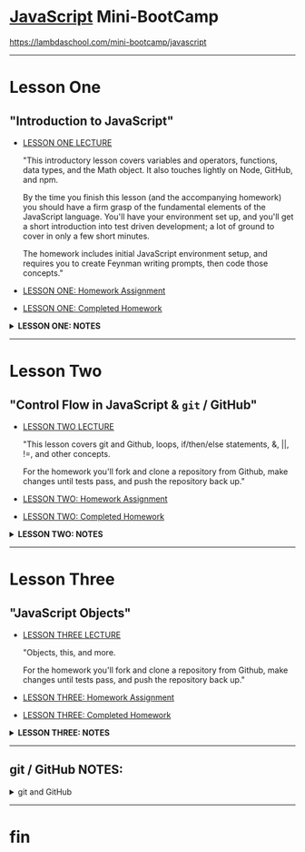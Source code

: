 # [JavaScript](https://www.javascript.com) Mini-BootCamp

https://lambdaschool.com/mini-bootcamp/javascript

***

# Lesson One
## "Introduction to JavaScript"
- [LESSON ONE LECTURE](https://youtu.be/fjjebMXE-P8)

   "This introductory lesson covers variables and operators, functions, data types, and the Math object. It also touches lightly on Node, GitHub, and npm.

   By the time you finish this lesson (and the accompanying homework) you should have a firm grasp of the fundamental elements of the JavaScript language. You'll have your environment set up, and you'll get a short introduction into test driven development; a lot of ground to cover in only a few short minutes.

   The homework includes initial JavaScript environment setup, and requires you to create Feynman writing prompts, then code those concepts."

- [LESSON ONE: Homework Assignment](https://github.com/SunJieMing/js-minicamp-homework-1)
- [LESSON ONE: Completed Homework](https://github.com/mixelpixel/JavaScript-mini-bootcamp/tree/master/js-minicamp-homework-1-master)

<details><summary><b>LESSON ONE: NOTES</b></summary><p>

### LESSON ONE LECTURE NOTES

- To exit the node interactive shell, type `.exit` or send EOL with ctrl+d, or ctrl+c twice.

- [@07min](https://youtu.be/fjjebMXE-P8?t=7m) Lecture starts
- [@8m20s](https://youtu.be/fjjebMXE-P8?t=8m20s) download node from [nodejs.org](https://nodejs.org)
- [@09min](https://youtu.be/fjjebMXE-P8?t=9) command line basics
- [@11min](https://youtu.be/fjjebMXE-P8?t=11) JS declaring variables with "var" keyword & using console.log() for printing to screen/stdout.

JS is not "strongly Typed" - var works for eVARy data type (as opposed to C where each variable is declared along with its data type.)

```js
var variable_name   = 'something'; // strings
var favorite_number = 15;          // integers
var likesPizza      = true;        // Boolean
var age             = 30;
var age             = age + 10;    // arithmetic + - / *
var remainder       = 20 % 7       // % modular arithmetic returns the remainder

console.log(variable_name);
console.log(favorite_number);
console.log(likesPizza);
console.log(age);
console.log(remainder):

etc...
```

- [@26min](https://youtu.be/fjjebMXE-P8?t=26) Concatenation

```js
var firstName = 'Ben';
var lastName = 'Nelson';
var fullName = firstName + ' ' + lastName;

console.log(fullName);
```

- [@28m20s](https://youtu.be/fjjebMXE-P8?t=28m20s) Global Objects, methods and properties, e.g. the "Math" object with methods: powers, round, ceil, floor, etc.

```js
var twoCubed = Math.pow(2, 3);

console.log(twoCubed);
```
- [@31m25s](https://youtu.be/fjjebMXE-P8?t=31m25s) All strings have the property: Length
```js
var greeting = "Hello World!";
var greetingLength = greeting.length;

console.log(greetingLength);
```

- [@32m45s](https://youtu.be/fjjebMXE-P8?t=32m45s) Function

```js
function funcName() {
  console.log('Hello');
}

console.log('Hi'); // gets printed first
funcName(); // invokes the function
```

- [@8m20s](https://youtu.be/fjjebMXE-P8?t=8m20s) Function Arguments, using keyword "function", function naming conventions (actions) and camelCase.

```js
function funcName(argument) {
  var greeting = 'Hello ' + argument);
  console.log(greeting);
}

var name1 = 'Ben'
funcName(name1);
funcName('Fred');
funcName('Ted');
funcName('Bob');
funcName('Alice');
funcName('Betty');
```

-  [@45min](https://youtu.be/fjjebMXE-P8?t=45m) Return

```js
function addTwoNumbers(x,y) {
  // console.log(x, y);
  var sum = x + y;
  return sum;
}

addTwoNumbers(2, 3);

var value = addTwoNumbers(3,4);

console.log(value);
```

- [@50min](https://youtu.be/fjjebMXE-P8?t=50m) Scope

```js
function addTwoNumbers(x,y) {
  // console.log(x, y);
  var sum = x + y; // <--- "sum" is declared INSIDE the function
  // return x + y
  return sum;
}
var value = addTwoNumbers(3,4);
console.log(value);

console.log(sum);  // <--- "sum" is scoped inside the function. NOT accessible outside the function.
```
- [@51m30s](https://youtu.be/fjjebMXE-P8?t=51m30s) Branching Control Flow

```js
function canDrive(age) {
  if (age >= 16) {
    return true;
  }
  return false;
}

var myAge = 50;
var iCanDrive = canDrive(myAge);
console.log(iCanDrive);

var hisAge = 10;
var = heCanDrive = canDrive(hisAge);
console.log(heCanDrive);

var herAge = 16;
var sheCanDrive = canDrive(herAge);
console.log(sheCanDrive);
```

- [@57m45s](https://youtu.be/fjjebMXE-P8?t=57m45s) Homework on github, npm install (comes with node), `npm test`, etc.

- [@1h9m](https://youtu.be/fjjebMXE-P8?t=1h9m) Q&A

</p></details>

***

# Lesson Two
## "Control Flow in JavaScript & `git` / GitHub"
- [LESSON TWO LECTURE](https://youtu.be/4LNf5qcQWHQ)

   "This lesson covers git and Github, loops, if/then/else statements, &, ||, !=, and other concepts.

   For the homework you'll fork and clone a repository from Github, make changes until tests pass, and push the repository back up."
- [LESSON TWO: Homework Assignment](https://github.com/SunJieMing/js-minicamp-homework-2)  
- [LESSON TWO: Completed Homework](https://github.com/mixelpixel/js-minicamp-homework-2/tree/master)  

<details><summary><b>LESSON TWO: NOTES</b></summary><p>

### LESSON TWO LECTURE NOTES

- NOTE: ALWAYS USE TRIPLE EQUALS === NOT DOUBLE EQUALS == !!!!!  

- [@2m30s](https://youtu.be/4LNf5qcQWHQ?t=2m30s) Lecture starts

- [@3m35s](https://youtu.be/4LNf5qcQWHQ?t=3m35s) `git` & GitHub  
  GitHub is online storage.  
  `git` is the version control software.  
  Forking, downloading/cloning, status, staging, add, commit comments, resetting, branch master, origin master, push, pull request, branchin and merge  

- [@18m30s](https://youtu.be/4LNf5qcQWHQ?t=18m30s) Conditionals If, Else, Else-If

```js
if (true) {
  do this
} else {
  do that
}
```

```js
var food = 'Pizza';

if (food === 'Pizza') {
  console.log ('Yummy!');
} else {
  console.log('I would rather have pizza...');
}
```

```js
var food = 'Pizza';

if (food === 'Pizza') {
  console.log ('Yummy!');
} else if (food === 'Steak') {
  console.log('Super yummy!');
} else {
  console.log('I would rather have pizza...');
}
```

```js
var age = 16;
var hasDriversLicense = true;

// && and, || or, ! not, != not equal to, !false, !true, etc. <------------THIS
if (age >=16 && hasDriversLicense) {
  console.log('You can Drive');
} else {
  console.log('Call your mom to pick you up.');
}
```

- [@36m](https://youtu.be/4LNf5qcQWHQ?t=36m) For loops, iterating over arrays with index numbers.

```js
// as long as condition is true, for loop repeats.
for (var initial value; condition; iteration action) {
    do someting;
}
```

```js
for (var i = 0; 1 < 10; i++) {
    console.log(i + '. hi!');
}
```

```js
var favFoods = ['Steak', 'Mango', 'Curry']; // [[0], [1], [2], ...]] array

console.log(favFoods.length);
console.log(favFoods[0]);
console.log(favFoods[favFoods.length -1]); // always gives last item
```

```js
var favFoods = ['Steak', 'Mango', 'Curry'];

for (var i = 0; i < favFoods.length; i++) {
  if (favFoods[i] === 'Mango') {
    favFoods[i] = 'Pineapple';
  }
  console.log(favFoods[i]);
}
```

```js
var favFoods = ['Steak', 'Mango', 'Curry'];

favFoods.push('Ice Cream') // .push() adds item to the end
console.log(favFoods);

favFoods.pop();            // .pop() removes item from the end
console.log(favFoods);
```

- [@56m](https://youtu.be/4LNf5qcQWHQ?t=56m) Q&A

</p></details>

***

# Lesson Three
## "JavaScript Objects"
- [LESSON THREE LECTURE](https://youtu.be/Dc6YcYsT3UM)

   "Objects, this, and more.

   For the homework you'll fork and clone a repository from Github, make changes until tests pass, and push the repository back up."
- [LESSON THREE: Homework Assignment](https://github.com/SunJieMing/js-minicamp-homework-3)  
- [LESSON THREE: Completed Homework]()  

<details><summary><b>LESSON THREE: NOTES</b></summary><p>

### LESSON THREE LECTURE NOTES

when assigning variables, instead of x _equals_ 5, x **gets** 5.

- [@35s](https://youtu.be/Dc6YcYsT3UM?t=35s) Lecture starts
- [@1m34s](https://youtu.be/Dc6YcYsT3UM?t=1m34s) Objects = {Keys: Values}
  - Named keys are similar to the array index number
  - colons : separate the Key from the Value
  - object.key returns the value
```js
var obj = {
  Key: Value,
}
```
```js
var user = {
  username: 'SunJieMing',
  password: 'password'
  age: 99,
  likesIceCream: true,
  sayHi: function() {
    console.log('hello!');  // <----- This is a METHOD
  },
  et: cetera
  and: so_on
}
```

</p></details>

***

## git / GitHub NOTES:

<details><summary>git and GitHub</summary><p>

I initialized this repository as a local `git init` and **_then_** set up the GitHub repository.  
- `mkdir JavaScript-mini-bootcamp`
- `cd JavaScript-mini-bootcamp`
- `git init`
- `touch README.md`
- `touch .gitignore`
- `git status`
- `git add .`
- `git commit -m "first!"`
- @GitHub.com I made a new repository: "JavaScript-mini-bootcamp" (no README.md or .gitignore)
- copied the URL: https://github.com/mixelpixel/JavaScript-mini-bootcamp.git
- `git remote add origin https://github.com/mixelpixel/JavaScript-mini-bootcamp.git`
- `git remote -v`
- `git push -u origin master`

Per: https://help.github.com/articles/adding-an-existing-project-to-github-using-the-command-line/  

For Homework #2 I made a submodule.  
Per: https://github.com/mixelpixel/js-minicamp-homework-2.git
- Fork https://github.com/SunJieMing/js-minicamp-homework-2
- ...creating: https://github.com/mixelpixel/js-minicamp-homework-2
- copied URL
- `$  git submodule add https://github.com/mixelpixel/js-minicamp-homework-2.git`
- `git status`



</p></details>

***

# fin
